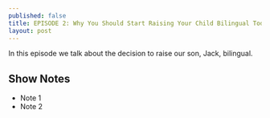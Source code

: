 ```yaml
---
published: false
title: EPISODE 2: Why You Should Start Raising Your Child Bilingual Today
layout: post
---
```

In this episode we talk about the decision to raise our son, Jack, bilingual.

## Show Notes
- Note 1
- Note 2

